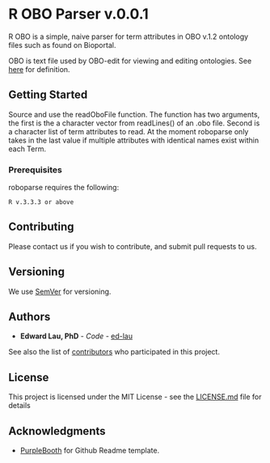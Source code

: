 # R OBO Parser v.0.0.1

R OBO is a simple, naive parser for term attributes in OBO v.1.2 ontology files such as found on Bioportal.

OBO is text file  used by OBO-edit for viewing and editing ontologies. See [here](http://owlcollab.github.io/oboformat/doc/GO.format.obo-1_2.html) for definition.

## Getting Started

Source and use the readOboFile function. The function has two arguments, the first is the a character vector from readLines() of an .obo file. Second is a character list of term attributes to read. At the moment roboparse only takes in the last value if multiple attributes with identical names exist within each Term.


### Prerequisites

roboparse requires the following:

```
R v.3.3.3 or above

```


## Contributing

Please contact us if you wish to contribute, and submit pull requests to us.


## Versioning

We use [SemVer](http://semver.org/) for versioning.


## Authors

* **Edward Lau, PhD** - *Code* - [ed-lau](https://github.com/ed-lau)

See also the list of [contributors](https://github.com/ed-lau/roboparse/graphs/contributors) who participated in this project.


## License

This project is licensed under the MIT License - see the [LICENSE.md](LICENSE.md) file for details


## Acknowledgments

* [PurpleBooth](https://github.com/PurpleBooth) for Github Readme template.




